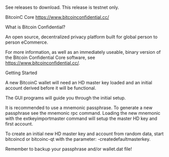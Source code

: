 See releases to download.  This release is testnet only.

BitcoinC Core
https://www.bitcoinconfidential.cc/


What is Bitcoin Confidential?

An open source, decentralized privacy platform built for global person to person eCommerce.

For more information, as well as an immediately useable, binary version of
the Bitcoin Confidential Core software, see https://www.bitcoinconfidential.cc/.


Getting Started

A new BitcoinC wallet will need an HD master key loaded and an initial account
derived before it will be functional.

The GUI programs will guide you through the initial setup.

It is recommended to use a mnemonic passphrase.
To generate a new passphrase see the mnemonic rpc command.
Loading the new mnemonic with the extkeyimportmaster command will setup the
master HD key and first account.

To create an initial new HD master key and account from random data, start
bitcoincd or bitcoinc-qt with the parameter: -createdefaultmasterkey.

Remember to backup your passphrase and/or wallet.dat file!
